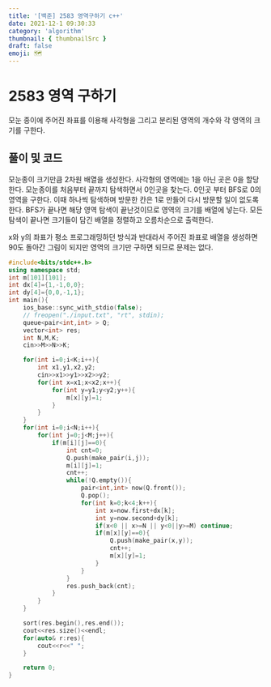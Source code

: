 ```yaml
---
title: '[백준] 2583 영역구하기 c++'
date: 2021-12-1 09:30:33
category: 'algorithm'
thumbnail: { thumbnailSrc }
draft: false
emoji: 🗺
---
```


# 2583 영역 구하기

모눈 종이에 주어진 좌표를 이용해 사각형을 그리고 분리된 영역의 개수와 각 영역의 크기를 구한다.

## 풀이 및 코드

모눈종이 크기만큼 2차원 배열을 생성한다. 사각형의 영역에는 1을 아닌 곳은 0을 할당한다.
모눈종이를 처음부터 끝까지 탐색하면서 0인곳을 찾는다.
0인곳 부터 BFS로 0의 영역을 구한다. 이때 하나씩 탐색하며 방문한 칸은 1로 만들어 다시 방문할 일이 없도록 한다.
BFS가 끝나면 해당 영역 탐색이 끝난것이므로 영역의 크기를 배열에 넣는다.
모든 탐색이 끝나면 크기들이 담긴 배열을 정렬하고 오름차순으로 출력한다.

x와 y의 좌표가 평소 프로그래밍하던 방식과 반대라서 주어진 좌표로 배열을 생성하면 90도 돌아간 그림이 되지만 영역의 크기만 구하면 되므로 문제는 없다.

```cpp
#include<bits/stdc++.h>
using namespace std;
int m[101][101];
int dx[4]={1,-1,0,0};
int dy[4]={0,0,-1,1};
int main(){
	ios_base::sync_with_stdio(false);
	// freopen("./input.txt", "rt", stdin);
	queue<pair<int,int> > Q;
	vector<int> res;
	int N,M,K;
	cin>>M>>N>>K;

	for(int i=0;i<K;i++){
		int x1,y1,x2,y2;
		cin>>x1>>y1>>x2>>y2;
		for(int x=x1;x<x2;x++){
			for(int y=y1;y<y2;y++){
				m[x][y]=1;
			}
		}
	}
	for(int i=0;i<N;i++){
		for(int j=0;j<M;j++){
			if(m[i][j]==0){
				int cnt=0;
				Q.push(make_pair(i,j));
				m[i][j]=1;
				cnt++;
				while(!Q.empty()){
					pair<int,int> now(Q.front());
					Q.pop();
					for(int k=0;k<4;k++){
						int x=now.first+dx[k];
						int y=now.second+dy[k];
						if(x<0 || x>=N || y<0||y>=M) continue;
						if(m[x][y]==0){
							Q.push(make_pair(x,y));
							cnt++;
							m[x][y]=1;
						}
					}
				}
				res.push_back(cnt);
			}
		}
	}

	sort(res.begin(),res.end());
	cout<<res.size()<<endl;
	for(auto& r:res){
		cout<<r<<" ";
	}

	return 0;
}
```
